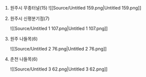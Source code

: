 1. 원주시 무종터널(15)
![[Source/Untitled 159.png|Untitled 159.png]]
  
1. 원주시 신평분기점(7)
    
    ![[Source/Untitled 1 107.png|Untitled 1 107.png]]
    
      
    
2. 원주 나들목(6)
    
    ![[Source/Untitled 2 76.png|Untitled 2 76.png]]
    
      
    
3. 춘천 나들목(6)
    
    ![[Source/Untitled 3 62.png|Untitled 3 62.png]]